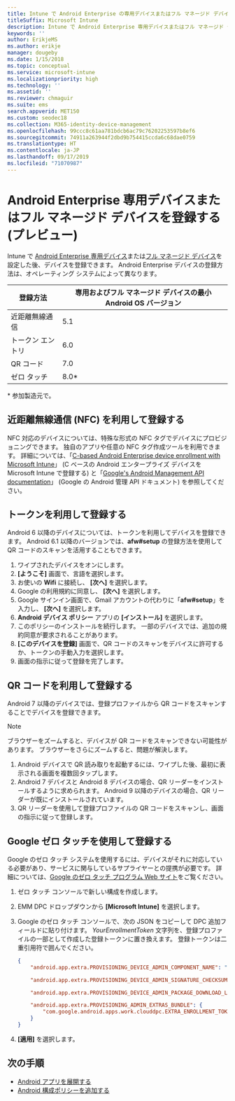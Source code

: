 ```yaml
---
title: Intune で Android Enterprise の専用デバイスまたはフル マネージド デバイスを登録する
titleSuffix: Microsoft Intune
description: Intune で Android Enterprise 専用デバイスまたはフル マネージド デバイスを登録する方法について説明します。
keywords: ''
author: ErikjeMS
ms.author: erikje
manager: dougeby
ms.date: 1/15/2018
ms.topic: conceptual
ms.service: microsoft-intune
ms.localizationpriority: high
ms.technology: ''
ms.assetid: ''
ms.reviewer: chmaguir
ms.suite: ems
search.appverid: MET150
ms.custom: seodec18
ms.collection: M365-identity-device-management
ms.openlocfilehash: 99ccc8c61aa781bdcb6ac79c76202253597b8ef6
ms.sourcegitcommit: 74911a263944f2dbd9b754415ccda6c68dae0759
ms.translationtype: HT
ms.contentlocale: ja-JP
ms.lasthandoff: 09/17/2019
ms.locfileid: "71070987"
---
```

# <a name="enroll-your-android-enterprise-dedicated-devices-or-fully-managed-devices-preview"></a>Android Enterprise 専用デバイスまたはフル マネージド デバイスを登録する (プレビュー)

Intune で [Android Enterprise 専用デバイス](android-kiosk-enroll.md)または[フル マネージド デバイス](android-fully-managed-enroll.md)を設定した後、デバイスを登録できます。 Android Enterprise デバイスの登録方法は、オペレーティング システムによって異なります。

| 登録方法 | 専用およびフル マネージド デバイスの最小 Android OS バージョン |
| ----- | ----- |
| 近距離無線通信 | 5.1 |
| トークン エントリ | 6.0 |
| QR コード | 7.0 |
| ゼロ タッチ  | 8.0\* |

\* 参加製造元で。

## <a name="enroll-by-using-near-field-communication-nfc"></a>近距離無線通信 (NFC) を利用して登録する

NFC 対応のデバイスについては、特殊な形式の NFC タグでデバイスにプロビジョニングできます。 独自のアプリや任意の NFC タグ作成ツールを利用できます。 詳細については、「[C-based Android Enterprise device enrollment with Microsoft Intune](https://blogs.technet.microsoft.com/cbernier/2018/10/15/nfc-based-android-enterprise-device-enrollment-with-microsoft-intune/)」 (C ベースの Android エンタープライズ デバイスを Microsoft Intune で登録する) と「[Google's Android Management API documentation](https://developers.google.com/android/management/provision-device#nfc_method)」 (Google の Android 管理 API ドキュメント) を参照してください。

## <a name="enroll-by-using-a-token"></a>トークンを利用して登録する

Android 6 以降のデバイスについては、トークンを利用してデバイスを登録できます。 Android 6.1 以降のバージョンでは、**afw#setup** の登録方法を使用して QR コードのスキャンを活用することもできます。

1. ワイプされたデバイスをオンにします。
2. **[ようこそ]** 画面で、言語を選択します。
3. お使いの **Wifi** に接続し、 **[次へ]** を選択します。
4. Google の利用規約に同意し、 **[次へ]** を選択します。
5. Google サインイン画面で、Gmail アカウントの代わりに「**afw#setup**」を入力し、 **[次へ]** を選択します。
6. **Android デバイス ポリシー** アプリの **[インストール]** を選択します。
7. このポリシーのインストールを続行します。  一部のデバイスでは、追加の規約同意が要求されることがあります。
8. **[このデバイスを登録]** 画面で、QR コードのスキャンをデバイスに許可するか、トークンの手動入力を選択します。
9. 画面の指示に従って登録を完了します。

## <a name="enroll-by-using-a-qr-code"></a>QR コードを利用して登録する

Android 7 以降のデバイスでは、登録プロファイルから QR コードをスキャンすることでデバイスを登録できます。

> [!Note]
> ブラウザーをズームすると、デバイスが QR コードをスキャンできない可能性があります。 ブラウザーをさらにズームすると、問題が解決します。

1. Android デバイスで QR 読み取りを起動するには、ワイプした後、最初に表示される画面を複数回タップします。
2. Android 7 デバイスと Android 8 デバイスの場合、QR リーダーをインストールするように求められます。 Android 9 以降のデバイスの場合、QR リーダーが既にインストールされています。
3. QR リーダーを使用して登録プロファイルの QR コードをスキャンし、画面の指示に従って登録します。

## <a name="enroll-by-using-google-zero-touch"></a>Google ゼロ タッチを使用して登録する

Google のゼロ タッチ システムを使用するには、デバイスがそれに対応している必要があり、サービスに関与しているサプライヤーとの提携が必要です。  詳細については、[Google のゼロ タッチ プログラム Web サイト](https://www.android.com/enterprise/management/zero-touch/)をご覧ください。

1. ゼロ タッチ コンソールで新しい構成を作成します。
2. EMM DPC ドロップダウンから **[Microsoft Intune]** を選択します。
3. Google のゼロ タッチ コンソールで、次の JSON をコピーして DPC 追加フィールドに貼り付けます。 *YourEnrollmentToken* 文字列を、登録プロファイルの一部として作成した登録トークンに置き換えます。 登録トークンは二重引用符で囲んでください。

    ```json
    {
        "android.app.extra.PROVISIONING_DEVICE_ADMIN_COMPONENT_NAME": "com.google.android.apps.work.clouddpc/.receivers.CloudDeviceAdminReceiver",

        "android.app.extra.PROVISIONING_DEVICE_ADMIN_SIGNATURE_CHECKSUM": "I5YvS0O5hXY46mb01BlRjq4oJJGs2kuUcHvVkAPEXlg",

        "android.app.extra.PROVISIONING_DEVICE_ADMIN_PACKAGE_DOWNLOAD_LOCATION": "https://play.google.com/managed/downloadManagingApp?identifier=setup",

        "android.app.extra.PROVISIONING_ADMIN_EXTRAS_BUNDLE": {
            "com.google.android.apps.work.clouddpc.EXTRA_ENROLLMENT_TOKEN": "YourEnrollmentToken"
        }
    }
    ```

4. **[適用]** を選択します。


## <a name="next-steps"></a>次の手順
- [Android アプリを展開する](apps-deploy.md)
- [Android 構成ポリシーを追加する](device-profiles.md)

